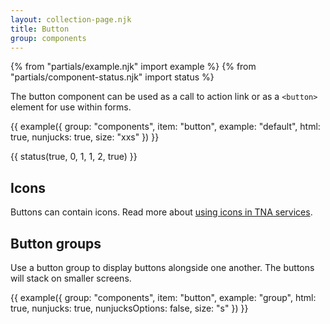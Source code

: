 ```yaml
---
layout: collection-page.njk
title: Button
group: components
---
```


{% from "partials/example.njk" import example %}
{% from "partials/component-status.njk" import status %}

The button component can be used as a call to action link or as a `<button>` element for use within forms.

{{ example({ group: "components", item: "button", example: "default", html: true, nunjucks: true, size: "xxs" }) }}

{{ status(true, 0, 1, 1, 2, true) }}

## Icons

Buttons can contain icons. Read more about [using icons in TNA services](/design-system/styles/icons/).

## Button groups

Use a button group to display buttons alongside one another. The buttons will stack on smaller screens.

{{ example({ group: "components", item: "button", example: "group", html: true, nunjucks: true, nunjucksOptions: false, size: "s" }) }}
